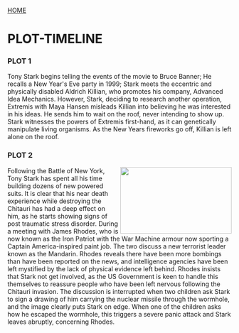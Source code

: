 [HOME](https://trekshcool.github.io/Ironman3/index)
# PLOT-TIMELINE

### PLOT 1
Tony Stark begins telling the events of the movie to Bruce Banner; He recalls a New Year's Eve party in 1999; Stark meets the eccentric and physically disabled Aldrich Killian, who promotes his company, Advanced Idea Mechanics. However, Stark, deciding to research another operation, Extremis with Maya Hansen misleads Killian into believing he was interested in his ideas. He sends him to wait on the roof, never intending to show up. Stark witnesses the powers of Extremis first-hand, as it can genetically manipulate living organisms. As the New Years fireworks go off, Killian is left alone on the roof.

### PLOT 2
<img align="right" width="250" height="150" src="https://raw.githubusercontent.com/trekshcool/Ironman3/master/Image/plot2.png">
Following the Battle of New York, Tony Stark has spent all his time building dozens of new powered suits. It is clear that his near death experience while destroying the Chitauri has had a deep effect on him, as he starts showing signs of post traumatic stress disorder. During a meeting with James Rhodes, who is now known as the Iron Patriot with the War Machine armour now sporting a Captain America-inspired paint job. The two discuss a new terrorist leader known as the Mandarin. Rhodes reveals there have been more bombings than have been reported on the news, and intelligence agencies have been left mystified by the lack of physical evidence left behind. Rhodes insists that Stark not get involved, as the US Government is keen to handle this themselves to reassure people who have been left nervous following the Chitauri invasion. The discussion is interrupted when two children ask Stark to sign a drawing of him carrying the nuclear missile through the wormhole, and the image clearly puts Stark on edge. When one of the children asks how he escaped the wormhole, this triggers a severe panic attack and Stark leaves abruptly, concerning Rhodes. 
